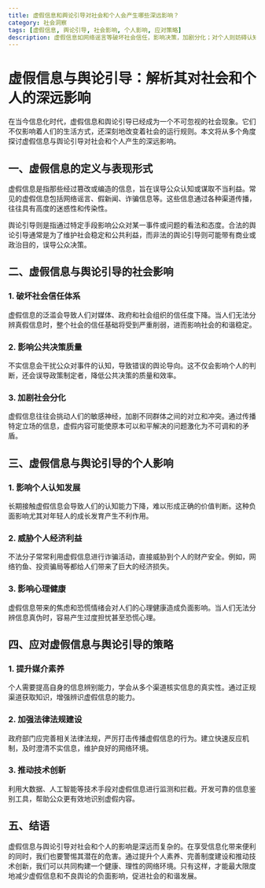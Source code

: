 ```yaml
---
title: 虚假信息和舆论引导对社会和个人会产生哪些深远影响？
category: 社会洞察
tags: [虚假信息, 舆论引导, 社会影响, 个人影响, 应对策略]
description: 虚假信息如网络谣言等破坏社会信任，影响决策，加剧分化；对个人则妨碍认知，威胁财产，影响心理。应对措施有提升媒介素养、加强法律和技术手段来识别拦截虚假信息。共同营造健康网络环境至关重要。
---
```

# 虚假信息与舆论引导：解析其对社会和个人的深远影响

 在当今信息化时代，虚假信息和舆论引导已经成为一个不可忽视的社会现象。它们不仅影响着人们的生活方式，还深刻地改变着社会的运行规则。本文将从多个角度探讨虚假信息与舆论引导对社会和个人产生的深远影响。

## 一、虚假信息的定义与表现形式
 虚假信息是指那些经过篡改或编造的信息，旨在误导公众认知或谋取不当利益。常见的虚假信息包括网络谣言、假新闻、诈骗信息等。这些信息通过各种渠道传播，往往具有高度的迷惑性和传染性。

 舆论引导则是指通过特定手段影响公众对某一事件或问题的看法和态度。合法的舆论引导通常是为了维护社会稳定和公共利益，而非法的舆论引导则可能带有商业或政治目的，误导公众决策。

## 二、虚假信息与舆论引导的社会影响
### 1. 破坏社会信任体系
 虚假信息的泛滥会导致人们对媒体、政府和社会组织的信任度下降。当人们无法分辨真假信息时，整个社会的信任基础将受到严重削弱，进而影响社会的和谐稳定。

### 2. 影响公共决策质量
 不实信息会干扰公众对事件的认知，导致错误的舆论导向。这不仅会影响个人的判断，还会误导政策制定者，降低公共决策的质量和效率。

### 3. 加剧社会分化
 虚假信息往往会挑动人们的敏感神经，加剧不同群体之间的对立和冲突。通过传播特定立场的信息，虚假内容可能使原本可以和平解决的问题激化为不可调和的矛盾。

## 三、虚假信息与舆论引导的个人影响
### 1. 影响个人认知发展
 长期接触虚假信息会导致人们的认知能力下降，难以形成正确的价值判断。这种负面影响尤其对年轻人的成长发育产生不利作用。


### 2. 威胁个人经济利益
 不法分子常常利用虚假信息进行诈骗活动，直接威胁到个人的财产安全。例如，网络钓鱼、投资骗局等都给人们带来了巨大的经济损失。

### 3. 影响心理健康
 虚假信息带来的焦虑和恐慌情绪会对人们的心理健康造成负面影响。当人们无法分辨信息真伪时，容易产生过度担忧甚至恐慌心理。

## 四、应对虚假信息与舆论引导的策略
### 1. 提升媒介素养
 个人需要提高自身的信息辨别能力，学会从多个渠道核实信息的真实性。通过正规渠道获取知识，增强辨识虚假信息的能力。

### 2. 加强法律法规建设
 政府部门应完善相关法律法规，严厉打击传播虚假信息的行为。建立快速反应机制，及时澄清不实信息，维护良好的网络环境。

### 3. 推动技术创新
 利用大数据、人工智能等技术手段对虚假信息进行监测和拦截。开发可靠的信息鉴别工具，帮助公众更有效地识别虚假内容。

## 五、结语
 虚假信息与舆论引导对社会和个人的影响是深远而复杂的。在享受信息化带来便利的同时，我们也要警惕其潜在的危害。通过提升个人素养、完善制度建设和推动技术创新，我们可以共同构建一个健康、理性的网络环境。只有这样，才能最大限度地减少虚假信息和不良舆论的负面影响，促进社会的和谐发展。